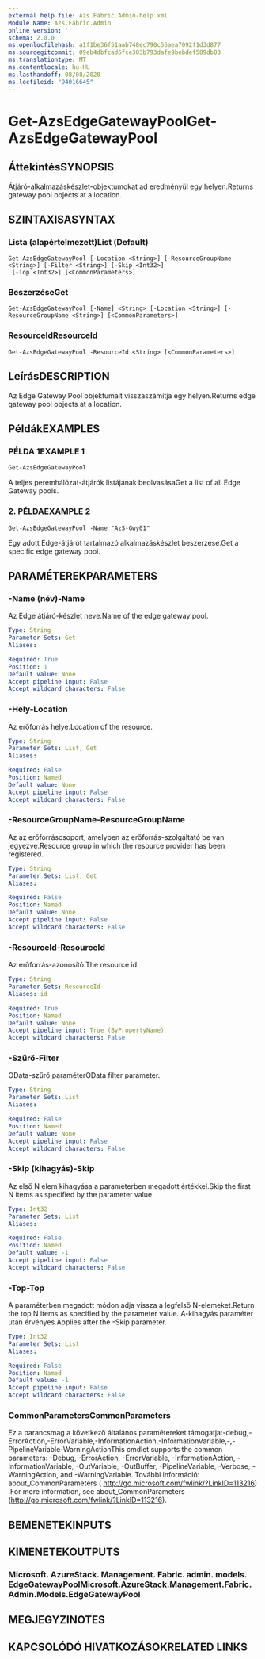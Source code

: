 ```yaml
---
external help file: Azs.Fabric.Admin-help.xml
Module Name: Azs.Fabric.Admin
online version: ''
schema: 2.0.0
ms.openlocfilehash: a1f1be36f51aab748ec790c56aea7092f1d3d877
ms.sourcegitcommit: 09eb4dbfcad6fce303b793dafe9bebdef589db03
ms.translationtype: MT
ms.contentlocale: hu-HU
ms.lasthandoff: 08/08/2020
ms.locfileid: "94016645"
---
```

# <span data-ttu-id="89fc0-101">Get-AzsEdgeGatewayPool</span><span class="sxs-lookup"><span data-stu-id="89fc0-101">Get-AzsEdgeGatewayPool</span></span>

## <span data-ttu-id="89fc0-102">Áttekintés</span><span class="sxs-lookup"><span data-stu-id="89fc0-102">SYNOPSIS</span></span>
<span data-ttu-id="89fc0-103">Átjáró-alkalmazáskészlet-objektumokat ad eredményül egy helyen.</span><span class="sxs-lookup"><span data-stu-id="89fc0-103">Returns gateway pool objects at a location.</span></span>

## <span data-ttu-id="89fc0-104">SZINTAXISA</span><span class="sxs-lookup"><span data-stu-id="89fc0-104">SYNTAX</span></span>

### <span data-ttu-id="89fc0-105">Lista (alapértelmezett)</span><span class="sxs-lookup"><span data-stu-id="89fc0-105">List (Default)</span></span>
```
Get-AzsEdgeGatewayPool [-Location <String>] [-ResourceGroupName <String>] [-Filter <String>] [-Skip <Int32>]
 [-Top <Int32>] [<CommonParameters>]
```

### <span data-ttu-id="89fc0-106">Beszerzése</span><span class="sxs-lookup"><span data-stu-id="89fc0-106">Get</span></span>
```
Get-AzsEdgeGatewayPool [-Name] <String> [-Location <String>] [-ResourceGroupName <String>] [<CommonParameters>]
```

### <span data-ttu-id="89fc0-107">ResourceId</span><span class="sxs-lookup"><span data-stu-id="89fc0-107">ResourceId</span></span>
```
Get-AzsEdgeGatewayPool -ResourceId <String> [<CommonParameters>]
```

## <span data-ttu-id="89fc0-108">Leírás</span><span class="sxs-lookup"><span data-stu-id="89fc0-108">DESCRIPTION</span></span>
<span data-ttu-id="89fc0-109">Az Edge Gateway Pool objektumait visszaszámítja egy helyen.</span><span class="sxs-lookup"><span data-stu-id="89fc0-109">Returns edge gateway pool objects at a location.</span></span>

## <span data-ttu-id="89fc0-110">Példák</span><span class="sxs-lookup"><span data-stu-id="89fc0-110">EXAMPLES</span></span>

### <span data-ttu-id="89fc0-111">PÉLDA 1</span><span class="sxs-lookup"><span data-stu-id="89fc0-111">EXAMPLE 1</span></span>
```
Get-AzsEdgeGatewayPool
```

<span data-ttu-id="89fc0-112">A teljes peremhálózat-átjárók listájának beolvasása</span><span class="sxs-lookup"><span data-stu-id="89fc0-112">Get a list of all Edge Gateway pools.</span></span>

### <span data-ttu-id="89fc0-113">2. PÉLDA</span><span class="sxs-lookup"><span data-stu-id="89fc0-113">EXAMPLE 2</span></span>
```
Get-AzsEdgeGatewayPool -Name "AzS-Gwy01"
```

<span data-ttu-id="89fc0-114">Egy adott Edge-átjárót tartalmazó alkalmazáskészlet beszerzése.</span><span class="sxs-lookup"><span data-stu-id="89fc0-114">Get a specific edge gateway pool.</span></span>

## <span data-ttu-id="89fc0-115">PARAMÉTEREK</span><span class="sxs-lookup"><span data-stu-id="89fc0-115">PARAMETERS</span></span>

### <span data-ttu-id="89fc0-116">-Name (név)</span><span class="sxs-lookup"><span data-stu-id="89fc0-116">-Name</span></span>
<span data-ttu-id="89fc0-117">Az Edge átjáró-készlet neve.</span><span class="sxs-lookup"><span data-stu-id="89fc0-117">Name of the edge gateway pool.</span></span>

```yaml
Type: String
Parameter Sets: Get
Aliases:

Required: True
Position: 1
Default value: None
Accept pipeline input: False
Accept wildcard characters: False
```

### <span data-ttu-id="89fc0-118">-Hely</span><span class="sxs-lookup"><span data-stu-id="89fc0-118">-Location</span></span>
<span data-ttu-id="89fc0-119">Az erőforrás helye.</span><span class="sxs-lookup"><span data-stu-id="89fc0-119">Location of the resource.</span></span>

```yaml
Type: String
Parameter Sets: List, Get
Aliases:

Required: False
Position: Named
Default value: None
Accept pipeline input: False
Accept wildcard characters: False
```

### <span data-ttu-id="89fc0-120">-ResourceGroupName</span><span class="sxs-lookup"><span data-stu-id="89fc0-120">-ResourceGroupName</span></span>
<span data-ttu-id="89fc0-121">Az az erőforráscsoport, amelyben az erőforrás-szolgáltató be van jegyezve.</span><span class="sxs-lookup"><span data-stu-id="89fc0-121">Resource group in which the resource provider has been registered.</span></span>

```yaml
Type: String
Parameter Sets: List, Get
Aliases:

Required: False
Position: Named
Default value: None
Accept pipeline input: False
Accept wildcard characters: False
```

### <span data-ttu-id="89fc0-122">-ResourceId</span><span class="sxs-lookup"><span data-stu-id="89fc0-122">-ResourceId</span></span>
<span data-ttu-id="89fc0-123">Az erőforrás-azonosító.</span><span class="sxs-lookup"><span data-stu-id="89fc0-123">The resource id.</span></span>

```yaml
Type: String
Parameter Sets: ResourceId
Aliases: id

Required: True
Position: Named
Default value: None
Accept pipeline input: True (ByPropertyName)
Accept wildcard characters: False
```

### <span data-ttu-id="89fc0-124">-Szűrő</span><span class="sxs-lookup"><span data-stu-id="89fc0-124">-Filter</span></span>
<span data-ttu-id="89fc0-125">OData-szűrő paraméter</span><span class="sxs-lookup"><span data-stu-id="89fc0-125">OData filter parameter.</span></span>

```yaml
Type: String
Parameter Sets: List
Aliases:

Required: False
Position: Named
Default value: None
Accept pipeline input: False
Accept wildcard characters: False
```

### <span data-ttu-id="89fc0-126">-Skip (kihagyás)</span><span class="sxs-lookup"><span data-stu-id="89fc0-126">-Skip</span></span>
<span data-ttu-id="89fc0-127">Az első N elem kihagyása a paraméterben megadott értékkel.</span><span class="sxs-lookup"><span data-stu-id="89fc0-127">Skip the first N items as specified by the parameter value.</span></span>

```yaml
Type: Int32
Parameter Sets: List
Aliases:

Required: False
Position: Named
Default value: -1
Accept pipeline input: False
Accept wildcard characters: False
```

### <span data-ttu-id="89fc0-128">-Top</span><span class="sxs-lookup"><span data-stu-id="89fc0-128">-Top</span></span>
<span data-ttu-id="89fc0-129">A paraméterben megadott módon adja vissza a legfelső N-elemeket.</span><span class="sxs-lookup"><span data-stu-id="89fc0-129">Return the top N items as specified by the parameter value.</span></span>
<span data-ttu-id="89fc0-130">A-kihagyás paraméter után érvényes.</span><span class="sxs-lookup"><span data-stu-id="89fc0-130">Applies after the -Skip parameter.</span></span>

```yaml
Type: Int32
Parameter Sets: List
Aliases:

Required: False
Position: Named
Default value: -1
Accept pipeline input: False
Accept wildcard characters: False
```

### <span data-ttu-id="89fc0-131">CommonParameters</span><span class="sxs-lookup"><span data-stu-id="89fc0-131">CommonParameters</span></span>
<span data-ttu-id="89fc0-132">Ez a parancsmag a következő általános paramétereket támogatja:-debug,-ErrorAction,-ErrorVariable,-InformationAction,-InformationVariable,-,-PipelineVariable-WarningAction</span><span class="sxs-lookup"><span data-stu-id="89fc0-132">This cmdlet supports the common parameters: -Debug, -ErrorAction, -ErrorVariable, -InformationAction, -InformationVariable, -OutVariable, -OutBuffer, -PipelineVariable, -Verbose, -WarningAction, and -WarningVariable.</span></span> <span data-ttu-id="89fc0-133">További információ: about_CommonParameters ( http://go.microsoft.com/fwlink/?LinkID=113216) .</span><span class="sxs-lookup"><span data-stu-id="89fc0-133">For more information, see about_CommonParameters (http://go.microsoft.com/fwlink/?LinkID=113216).</span></span>

## <span data-ttu-id="89fc0-134">BEMENETEK</span><span class="sxs-lookup"><span data-stu-id="89fc0-134">INPUTS</span></span>

## <span data-ttu-id="89fc0-135">KIMENETEK</span><span class="sxs-lookup"><span data-stu-id="89fc0-135">OUTPUTS</span></span>

### <span data-ttu-id="89fc0-136">Microsoft. AzureStack. Management. Fabric. admin. models. EdgeGatewayPool</span><span class="sxs-lookup"><span data-stu-id="89fc0-136">Microsoft.AzureStack.Management.Fabric.Admin.Models.EdgeGatewayPool</span></span>

## <span data-ttu-id="89fc0-137">MEGJEGYZI</span><span class="sxs-lookup"><span data-stu-id="89fc0-137">NOTES</span></span>

## <span data-ttu-id="89fc0-138">KAPCSOLÓDÓ HIVATKOZÁSOK</span><span class="sxs-lookup"><span data-stu-id="89fc0-138">RELATED LINKS</span></span>
